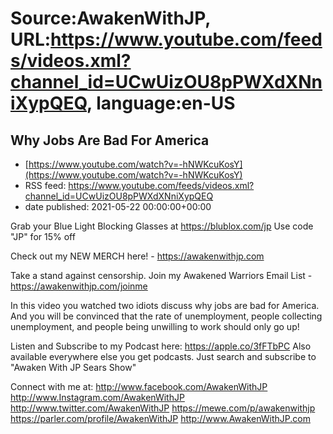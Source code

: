 # Source:AwakenWithJP, URL:https://www.youtube.com/feeds/videos.xml?channel_id=UCwUizOU8pPWXdXNniXypQEQ, language:en-US

## Why Jobs Are Bad For America
 - [https://www.youtube.com/watch?v=-hNWKcuKosY](https://www.youtube.com/watch?v=-hNWKcuKosY)
 - RSS feed: https://www.youtube.com/feeds/videos.xml?channel_id=UCwUizOU8pPWXdXNniXypQEQ
 - date published: 2021-05-22 00:00:00+00:00

Grab your Blue Light Blocking Glasses at https://blublox.com/jp
Use code "JP" for 15% off

Check out my NEW MERCH here! - https://awakenwithjp.com

Take a stand against censorship. Join my Awakened Warriors Email List - https://awakenwithjp.com/joinme

In this video you watched two idiots discuss why jobs are bad for America. And you will be convinced that the rate of unemployment, people collecting unemployment, and people being unwilling to work should only go up!

Listen and Subscribe to my Podcast here: 
https://apple.co/3fFTbPC
Also available everywhere else you get podcasts. Just search and subscribe to "Awaken With JP Sears Show"

Connect with me at: 
http://www.facebook.com/AwakenWithJP
http://www.Instagram.com/AwakenWithJP
http://www.twitter.com/AwakenWithJP
https://mewe.com/p/awakenwithjp
https://parler.com/profile/AwakenWithJP
http://www.AwakenWithJP.com

